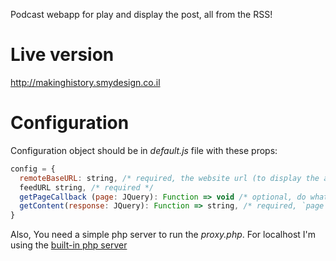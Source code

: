 Podcast webapp for play and display the post, all from the RSS!

# Live version
http://makinghistory.smydesign.co.il

# Configuration

Configuration object should be in _default.js_ file with these props:

```js
config = {
  remoteBaseURL: string, /* required, the website url (to display the audio page) */
  feedURL string, /* required */
  getPageCallback (page: JQuery): Function => void /* optional, do whatever you want (like remove unnecessary nodes etc.)  */,
  getContent(response: JQuery): Function => string, /* required, `page` is a jQuery element which hold the body of the page, should returns string */
}
```

Also, You need a simple php server to run the _proxy.php_.
For localhost I'm using the [built-in php server](http://php.net/manual/en/features.commandline.webserver.php)
